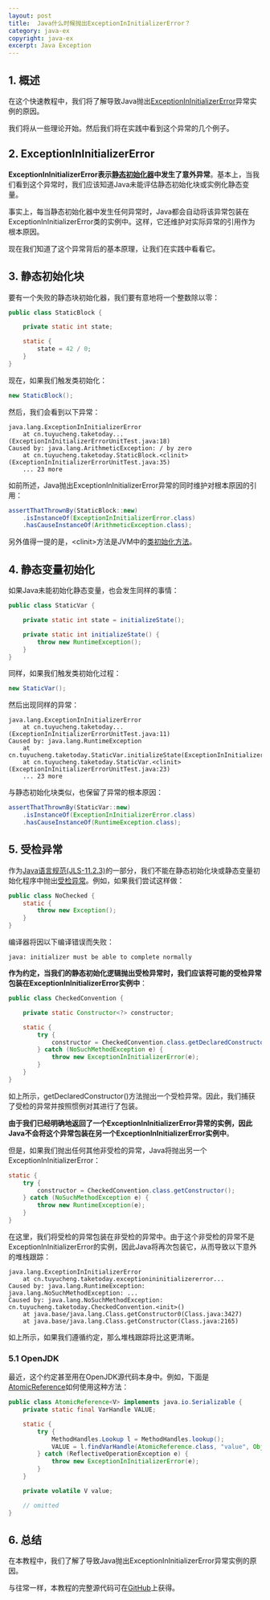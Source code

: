 ```yaml
---
layout: post
title:  Java什么时候抛出ExceptionInInitializerError？
category: java-ex
copyright: java-ex
excerpt: Java Exception
---
```


## 1. 概述

在这个快速教程中，我们将了解导致Java抛出[ExceptionInInitializerError](https://docs.oracle.com/en/java/javase/11/docs/api/java.base/java/lang/ExceptionInInitializerError.html)异常实例的原因。

我们将从一些理论开始。然后我们将在实践中看到这个异常的几个例子。

## 2. ExceptionInInitializerError

**ExceptionInInitializerError表示[静态初始化器](https://www.baeldung.com/java-static)中发生了意外异常**。基本上，当我们看到这个异常时，我们应该知道Java未能评估静态初始化块或实例化静态变量。

事实上，每当静态初始化器中发生任何异常时，Java都会自动将该异常包装在ExceptionInInitializerError类的实例中。这样，它还维护对实际异常的引用作为根本原因。

现在我们知道了这个异常背后的基本原理，让我们在实践中看看它。

## 3. 静态初始化块

要有一个失败的静态块初始化器，我们要有意地将一个整数除以零：

```java
public class StaticBlock {

    private static int state;

    static {
        state = 42 / 0;
    }
}
```

现在，如果我们触发类初始化：

```java
new StaticBlock();
```

然后，我们会看到以下异常：

```plaintext
java.lang.ExceptionInInitializerError
    at cn.tuyucheng.taketoday...(ExceptionInInitializerErrorUnitTest.java:18)
Caused by: java.lang.ArithmeticException: / by zero
    at cn.tuyucheng.taketoday.StaticBlock.<clinit>(ExceptionInInitializerErrorUnitTest.java:35)
    ... 23 more
```

如前所述，Java抛出ExceptionInInitializerError异常的同时维护对根本原因的引用：

```java
assertThatThrownBy(StaticBlock::new)
    .isInstanceOf(ExceptionInInitializerError.class)
    .hasCauseInstanceOf(ArithmeticException.class);
```

另外值得一提的是，<clinit\>方法是JVM中的[类初始化方法](https://www.baeldung.com/jvm-init-clinit-methods#clinit)。

## 4. 静态变量初始化

如果Java未能初始化静态变量，也会发生同样的事情：

```java
public class StaticVar {

    private static int state = initializeState();

    private static int initializeState() {
        throw new RuntimeException();
    }
}
```

同样，如果我们触发类初始化过程：

```java
new StaticVar();
```

然后出现同样的异常：

```plaintext
java.lang.ExceptionInInitializerError
    at cn.tuyucheng.taketoday...(ExceptionInInitializerErrorUnitTest.java:11)
Caused by: java.lang.RuntimeException
    at cn.tuyucheng.taketoday.StaticVar.initializeState(ExceptionInInitializerErrorUnitTest.java:26)
    at cn.tuyucheng.taketoday.StaticVar.<clinit>(ExceptionInInitializerErrorUnitTest.java:23)
    ... 23 more
```

与静态初始化块类似，也保留了异常的根本原因：

```java
assertThatThrownBy(StaticVar::new)
    .isInstanceOf(ExceptionInInitializerError.class)
    .hasCauseInstanceOf(RuntimeException.class);
```

## 5. 受检异常

作为[Java语言规范(JLS-11.2.3)](https://docs.oracle.com/javase/specs/jls/se14/html/jls-11.html#jls-11.2.3)的一部分，我们不能在静态初始化块或静态变量初始化程序中抛出[受检异常](https://www.baeldung.com/java-exceptions#1checked-exceptions)。例如，如果我们尝试这样做：

```java
public class NoChecked {
    static {
        throw new Exception();
    }
}
```

编译器将因以下编译错误而失败：

```plaintext
java: initializer must be able to complete normally
```

**作为约定，当我们的静态初始化逻辑抛出受检异常时，我们应该将可能的受检异常包装在ExceptionInInitializerError实例中**：

```java
public class CheckedConvention {

    private static Constructor<?> constructor;

    static {
        try {
            constructor = CheckedConvention.class.getDeclaredConstructor();
        } catch (NoSuchMethodException e) {
            throw new ExceptionInInitializerError(e);
        }
    }
}
```

如上所示，getDeclaredConstructor()方法抛出一个受检异常。因此，我们捕获了受检的异常并按照惯例对其进行了包装。

**由于我们已经明确地返回了一个ExceptionInInitializerError异常的实例，因此Java不会将这个异常包装在另一个ExceptionInInitializerError实例中**。

但是，如果我们抛出任何其他非受检的异常，Java将抛出另一个ExceptionInInitializerError：

```java
static {
    try {
        constructor = CheckedConvention.class.getConstructor();
    } catch (NoSuchMethodException e) {
        throw new RuntimeException(e);
    }
}
```

在这里，我们将受检的异常包装在非受检的异常中。由于这个非受检的异常不是ExceptionInInitializerError的实例，因此Java将再次包装它，从而导致以下意外的堆栈跟踪：

```plaintext
java.lang.ExceptionInInitializerError
	at cn.tuyucheng.taketoday.exceptionininitializererror...
Caused by: java.lang.RuntimeException: java.lang.NoSuchMethodException: ...
Caused by: java.lang.NoSuchMethodException: cn.tuyucheng.taketoday.CheckedConvention.<init>()
	at java.base/java.lang.Class.getConstructor0(Class.java:3427)
	at java.base/java.lang.Class.getConstructor(Class.java:2165)
```

如上所示，如果我们遵循约定，那么堆栈跟踪将比这更清晰。

### 5.1 OpenJDK

最近，这个约定甚至用在OpenJDK源代码本身中。例如，下面是[AtomicReference](https://github.com/openjdk/jdk/blob/b87302ca99ff30a03e311ab1c0f524684ed37596/src/java.base/share/classes/java/util/concurrent/atomic/AtomicReference.java#L51)如何使用这种方法：

```java
public class AtomicReference<V> implements java.io.Serializable {
    private static final VarHandle VALUE;

    static {
        try {
            MethodHandles.Lookup l = MethodHandles.lookup();
            VALUE = l.findVarHandle(AtomicReference.class, "value", Object.class);
        } catch (ReflectiveOperationException e) {
            throw new ExceptionInInitializerError(e);
        }
    }

    private volatile V value;

    // omitted
}
```

## 6. 总结

在本教程中，我们了解了导致Java抛出ExceptionInInitializerError异常实例的原因。

与往常一样，本教程的完整源代码可在[GitHub](https://github.com/tuyucheng7/taketoday-tutorial4j/tree/master/java-core-modules/java-exceptions-2)上获得。